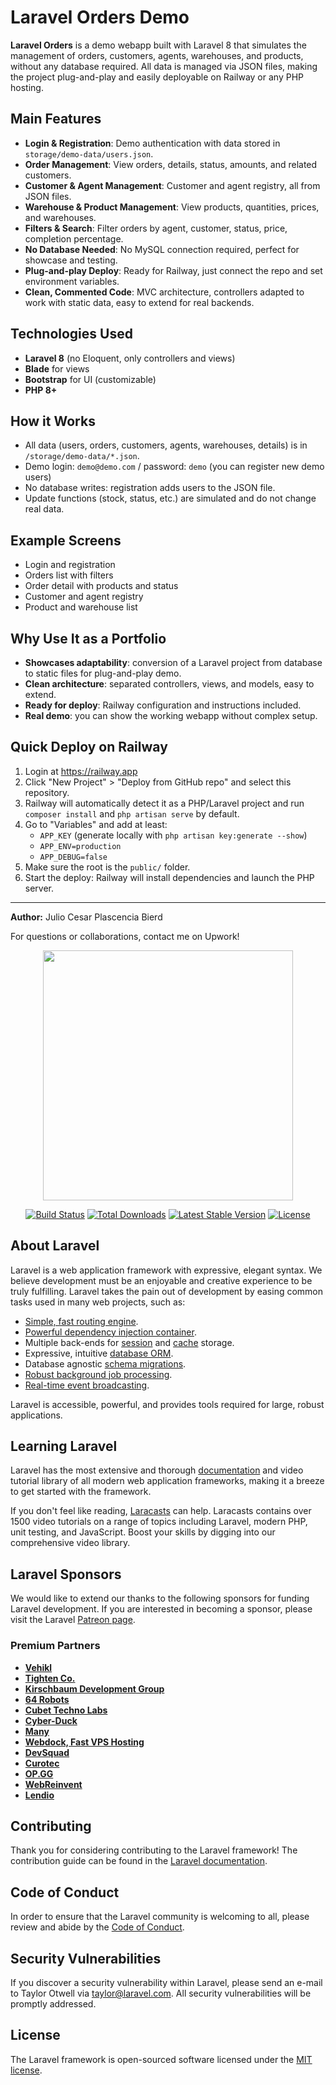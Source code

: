 # Laravel Orders Demo

**Laravel Orders** is a demo webapp built with Laravel 8 that simulates the management of orders, customers, agents, warehouses, and products, without any database required. All data is managed via JSON files, making the project plug-and-play and easily deployable on Railway or any PHP hosting.

## Main Features

- **Login & Registration**: Demo authentication with data stored in `storage/demo-data/users.json`.
- **Order Management**: View orders, details, status, amounts, and related customers.
- **Customer & Agent Management**: Customer and agent registry, all from JSON files.
- **Warehouse & Product Management**: View products, quantities, prices, and warehouses.
- **Filters & Search**: Filter orders by agent, customer, status, price, completion percentage.
- **No Database Needed**: No MySQL connection required, perfect for showcase and testing.
- **Plug-and-play Deploy**: Ready for Railway, just connect the repo and set environment variables.
- **Clean, Commented Code**: MVC architecture, controllers adapted to work with static data, easy to extend for real backends.

## Technologies Used

- **Laravel 8** (no Eloquent, only controllers and views)
- **Blade** for views
- **Bootstrap** for UI (customizable)
- **PHP 8+**

## How it Works

- All data (users, orders, customers, agents, warehouses, details) is in `/storage/demo-data/*.json`.
- Demo login: `demo@demo.com` / password: `demo` (you can register new demo users)
- No database writes: registration adds users to the JSON file.
- Update functions (stock, status, etc.) are simulated and do not change real data.

## Example Screens

- Login and registration
- Orders list with filters
- Order detail with products and status
- Customer and agent registry
- Product and warehouse list

## Why Use It as a Portfolio

- **Showcases adaptability**: conversion of a Laravel project from database to static files for plug-and-play demo.
- **Clean architecture**: separated controllers, views, and models, easy to extend.
- **Ready for deploy**: Railway configuration and instructions included.
- **Real demo**: you can show the working webapp without complex setup.


## Quick Deploy on Railway

1. Login at https://railway.app
2. Click "New Project" > "Deploy from GitHub repo" and select this repository.
3. Railway will automatically detect it as a PHP/Laravel project and run `composer install` and `php artisan serve` by default.
4. Go to "Variables" and add at least:
	- `APP_KEY` (generate locally with `php artisan key:generate --show`)
	- `APP_ENV=production`
	- `APP_DEBUG=false`
5. Make sure the root is the `public/` folder.
6. Start the deploy: Railway will install dependencies and launch the PHP server.

---

**Author:** Julio Cesar Plascencia Bierd

For questions or collaborations, contact me on Upwork!
<p align="center"><a href="https://laravel.com" target="_blank"><img src="https://raw.githubusercontent.com/laravel/art/master/logo-lockup/5%20SVG/2%20CMYK/1%20Full%20Color/laravel-logolockup-cmyk-red.svg" width="400"></a></p>

<p align="center">
<a href="https://travis-ci.org/laravel/framework"><img src="https://travis-ci.org/laravel/framework.svg" alt="Build Status"></a>
<a href="https://packagist.org/packages/laravel/framework"><img src="https://img.shields.io/packagist/dt/laravel/framework" alt="Total Downloads"></a>
<a href="https://packagist.org/packages/laravel/framework"><img src="https://img.shields.io/packagist/v/laravel/framework" alt="Latest Stable Version"></a>
<a href="https://packagist.org/packages/laravel/framework"><img src="https://img.shields.io/packagist/l/laravel/framework" alt="License"></a>
</p>

## About Laravel

Laravel is a web application framework with expressive, elegant syntax. We believe development must be an enjoyable and creative experience to be truly fulfilling. Laravel takes the pain out of development by easing common tasks used in many web projects, such as:

- [Simple, fast routing engine](https://laravel.com/docs/routing).
- [Powerful dependency injection container](https://laravel.com/docs/container).
- Multiple back-ends for [session](https://laravel.com/docs/session) and [cache](https://laravel.com/docs/cache) storage.
- Expressive, intuitive [database ORM](https://laravel.com/docs/eloquent).
- Database agnostic [schema migrations](https://laravel.com/docs/migrations).
- [Robust background job processing](https://laravel.com/docs/queues).
- [Real-time event broadcasting](https://laravel.com/docs/broadcasting).

Laravel is accessible, powerful, and provides tools required for large, robust applications.

## Learning Laravel

Laravel has the most extensive and thorough [documentation](https://laravel.com/docs) and video tutorial library of all modern web application frameworks, making it a breeze to get started with the framework.

If you don't feel like reading, [Laracasts](https://laracasts.com) can help. Laracasts contains over 1500 video tutorials on a range of topics including Laravel, modern PHP, unit testing, and JavaScript. Boost your skills by digging into our comprehensive video library.

## Laravel Sponsors

We would like to extend our thanks to the following sponsors for funding Laravel development. If you are interested in becoming a sponsor, please visit the Laravel [Patreon page](https://patreon.com/taylorotwell).

### Premium Partners

- **[Vehikl](https://vehikl.com/)**
- **[Tighten Co.](https://tighten.co)**
- **[Kirschbaum Development Group](https://kirschbaumdevelopment.com)**
- **[64 Robots](https://64robots.com)**
- **[Cubet Techno Labs](https://cubettech.com)**
- **[Cyber-Duck](https://cyber-duck.co.uk)**
- **[Many](https://www.many.co.uk)**
- **[Webdock, Fast VPS Hosting](https://www.webdock.io/en)**
- **[DevSquad](https://devsquad.com)**
- **[Curotec](https://www.curotec.com/services/technologies/laravel/)**
- **[OP.GG](https://op.gg)**
- **[WebReinvent](https://webreinvent.com/?utm_source=laravel&utm_medium=github&utm_campaign=patreon-sponsors)**
- **[Lendio](https://lendio.com)**

## Contributing

Thank you for considering contributing to the Laravel framework! The contribution guide can be found in the [Laravel documentation](https://laravel.com/docs/contributions).

## Code of Conduct

In order to ensure that the Laravel community is welcoming to all, please review and abide by the [Code of Conduct](https://laravel.com/docs/contributions#code-of-conduct).

## Security Vulnerabilities

If you discover a security vulnerability within Laravel, please send an e-mail to Taylor Otwell via [taylor@laravel.com](mailto:taylor@laravel.com). All security vulnerabilities will be promptly addressed.

## License

The Laravel framework is open-sourced software licensed under the [MIT license](https://opensource.org/licenses/MIT).
